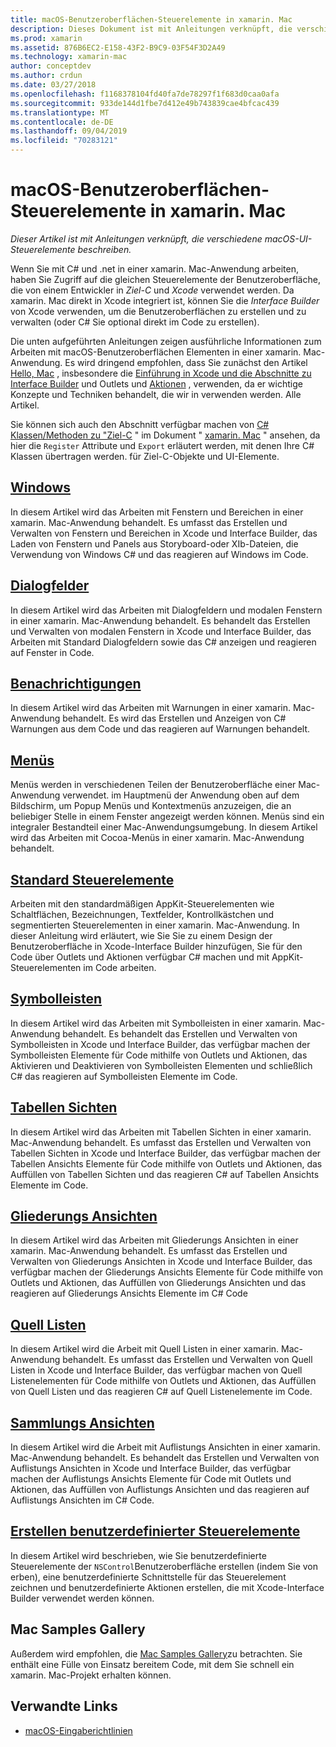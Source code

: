 ```yaml
---
title: macOS-Benutzeroberflächen-Steuerelemente in xamarin. Mac
description: Dieses Dokument ist mit Anleitungen verknüpft, die verschiedene Benutzeroberflächen-Steuerelemente beschreiben, die für xamarin. Mac-Entwickler verfügbar sind. Verknüpfte Inhalte sehen sich Windows, Dialogfelder, Warnungen, Menüs, Symbolleisten, Tabellen Sichten, Gliederungs Ansichten und vieles mehr an.
ms.prod: xamarin
ms.assetid: 876B6EC2-E158-43F2-B9C9-03F54F3D2A49
ms.technology: xamarin-mac
author: conceptdev
ms.author: crdun
ms.date: 03/27/2018
ms.openlocfilehash: f1168378104fd40fa7de78297f1f683d0caa0afa
ms.sourcegitcommit: 933de144d1fbe7d412e49b743839cae4bfcac439
ms.translationtype: MT
ms.contentlocale: de-DE
ms.lasthandoff: 09/04/2019
ms.locfileid: "70283121"
---
```

# <a name="macos-user-interface-controls-in-xamarinmac"></a>macOS-Benutzeroberflächen-Steuerelemente in xamarin. Mac

_Dieser Artikel ist mit Anleitungen verknüpft, die verschiedene macOS-UI-Steuerelemente beschreiben._

Wenn Sie mit C# und .net in einer xamarin. Mac-Anwendung arbeiten, haben Sie Zugriff auf die gleichen Steuerelemente der Benutzeroberfläche, die von einem Entwickler in *Ziel-C* und *Xcode* verwendet werden. Da xamarin. Mac direkt in Xcode integriert ist, können Sie die _Interface Builder_ von Xcode verwenden, um die Benutzeroberflächen zu erstellen und zu verwalten (oder C# Sie optional direkt im Code zu erstellen).

Die unten aufgeführten Anleitungen zeigen ausführliche Informationen zum Arbeiten mit macOS-Benutzeroberflächen Elementen in einer xamarin. Mac-Anwendung. Es wird dringend empfohlen, dass Sie zunächst den Artikel [Hello, Mac](~/mac/get-started/hello-mac.md) , insbesondere die [Einführung in Xcode und die Abschnitte zu Interface Builder](~/mac/get-started/hello-mac.md#introduction-to-xcode-and-interface-builder) und Outlets und [Aktionen](~/mac/get-started/hello-mac.md#outlets-and-actions) , verwenden, da er wichtige Konzepte und Techniken behandelt, die wir in verwenden werden. Alle Artikel.

Sie können sich auch den Abschnitt verfügbar machen von [ C# Klassen/Methoden zu "Ziel-C](~/mac/internals/how-it-works.md#exposing-c-classes--methods-to-objective-c) " im Dokument " [xamarin. Mac](~/mac/internals/how-it-works.md) " ansehen, da hier die `Register` Attribute und `Export` erläutert werden, mit denen Ihre C# Klassen übertragen werden. für Ziel-C-Objekte und UI-Elemente.

## <a name="windowsmacuser-interfacewindowmd"></a>[Windows](~/mac/user-interface/window.md)

In diesem Artikel wird das Arbeiten mit Fenstern und Bereichen in einer xamarin. Mac-Anwendung behandelt. Es umfasst das Erstellen und Verwalten von Fenstern und Bereichen in Xcode und Interface Builder, das Laden von Fenstern und Panels aus Storyboard-oder XIb-Dateien, die Verwendung von Windows C# und das reagieren auf Windows im Code.

## <a name="dialogsmacuser-interfacedialogmd"></a>[Dialogfelder](~/mac/user-interface/dialog.md)

In diesem Artikel wird das Arbeiten mit Dialogfeldern und modalen Fenstern in einer xamarin. Mac-Anwendung behandelt. Es behandelt das Erstellen und Verwalten von modalen Fenstern in Xcode und Interface Builder, das Arbeiten mit Standard Dialogfeldern sowie das C# anzeigen und reagieren auf Fenster in Code.

## <a name="alertsmacuser-interfacealertmd"></a>[Benachrichtigungen](~/mac/user-interface/alert.md)

In diesem Artikel wird das Arbeiten mit Warnungen in einer xamarin. Mac-Anwendung behandelt. Es wird das Erstellen und Anzeigen von C# Warnungen aus dem Code und das reagieren auf Warnungen behandelt.

## <a name="menusmacuser-interfacemenumd"></a>[Menüs](~/mac/user-interface/menu.md)

Menüs werden in verschiedenen Teilen der Benutzeroberfläche einer Mac-Anwendung verwendet. im Hauptmenü der Anwendung oben auf dem Bildschirm, um Popup Menüs und Kontextmenüs anzuzeigen, die an beliebiger Stelle in einem Fenster angezeigt werden können. Menüs sind ein integraler Bestandteil einer Mac-Anwendungsumgebung. In diesem Artikel wird das Arbeiten mit Cocoa-Menüs in einer xamarin. Mac-Anwendung behandelt.

## <a name="standard-controlsmacuser-interfacestandard-controlsmd"></a>[Standard Steuerelemente](~/mac/user-interface/standard-controls.md)

Arbeiten mit den standardmäßigen AppKit-Steuerelementen wie Schaltflächen, Bezeichnungen, Textfelder, Kontrollkästchen und segmentierten Steuerelementen in einer xamarin. Mac-Anwendung. In dieser Anleitung wird erläutert, wie Sie Sie zu einem Design der Benutzeroberfläche in Xcode-Interface Builder hinzufügen, Sie für den Code über Outlets und Aktionen verfügbar C# machen und mit AppKit-Steuerelementen im Code arbeiten.

## <a name="toolbarsmacuser-interfacetoolbarmd"></a>[Symbolleisten](~/mac/user-interface/toolbar.md)

In diesem Artikel wird das Arbeiten mit Symbolleisten in einer xamarin. Mac-Anwendung behandelt. Es behandelt das Erstellen und Verwalten von Symbolleisten in Xcode und Interface Builder, das verfügbar machen der Symbolleisten Elemente für Code mithilfe von Outlets und Aktionen, das Aktivieren und Deaktivieren von Symbolleisten Elementen und schließlich C# das reagieren auf Symbolleisten Elemente im Code.

## <a name="table-viewsmacuser-interfacetable-viewmd"></a>[Tabellen Sichten](~/mac/user-interface/table-view.md)

In diesem Artikel wird das Arbeiten mit Tabellen Sichten in einer xamarin. Mac-Anwendung behandelt. Es umfasst das Erstellen und Verwalten von Tabellen Sichten in Xcode und Interface Builder, das verfügbar machen der Tabellen Ansichts Elemente für Code mithilfe von Outlets und Aktionen, das Auffüllen von Tabellen Sichten und das reagieren C# auf Tabellen Ansichts Elemente im Code.

## <a name="outline-viewsmacuser-interfaceoutline-viewmd"></a>[Gliederungs Ansichten](~/mac/user-interface/outline-view.md)

In diesem Artikel wird das Arbeiten mit Gliederungs Ansichten in einer xamarin. Mac-Anwendung behandelt. Es umfasst das Erstellen und Verwalten von Gliederungs Ansichten in Xcode und Interface Builder, das verfügbar machen der Gliederungs Ansichts Elemente für Code mithilfe von Outlets und Aktionen, das Auffüllen von Gliederungs Ansichten und das reagieren auf Gliederungs Ansichts Elemente im C# Code

## <a name="source-listsmacuser-interfacesource-listmd"></a>[Quell Listen](~/mac/user-interface/source-list.md)

In diesem Artikel wird die Arbeit mit Quell Listen in einer xamarin. Mac-Anwendung behandelt. Es umfasst das Erstellen und Verwalten von Quell Listen in Xcode und Interface Builder, das verfügbar machen von Quell Listenelementen für Code mithilfe von Outlets und Aktionen, das Auffüllen von Quell Listen und das reagieren C# auf Quell Listenelemente im Code.

## <a name="collection-viewsmacuser-interfacecollection-viewmd"></a>[Sammlungs Ansichten](~/mac/user-interface/collection-view.md)

In diesem Artikel wird die Arbeit mit Auflistungs Ansichten in einer xamarin. Mac-Anwendung behandelt. Es behandelt das Erstellen und Verwalten von Auflistungs Ansichten in Xcode und Interface Builder, das verfügbar machen der Auflistungs Ansichts Elemente für Code mit Outlets und Aktionen, das Auffüllen von Auflistungs Ansichten und das reagieren auf Auflistungs Ansichten im C# Code.

## <a name="creating-custom-controlsmacuser-interfacecustom-controlsmd"></a>[Erstellen benutzerdefinierter Steuerelemente](~/mac/user-interface/custom-controls.md)

In diesem Artikel wird beschrieben, wie Sie benutzerdefinierte Steuerelemente der `NSControl`Benutzeroberfläche erstellen (indem Sie von erben), eine benutzerdefinierte Schnittstelle für das Steuerelement zeichnen und benutzerdefinierte Aktionen erstellen, die mit Xcode-Interface Builder verwendet werden können.

## <a name="mac-samples-gallery"></a>Mac Samples Gallery

Außerdem wird empfohlen, die [Mac Samples Gallery](https://docs.microsoft.com/samples/browse/?products=xamarin&term=Xamarin.Mac)zu betrachten. Sie enthält eine Fülle von Einsatz bereitem Code, mit dem Sie schnell ein xamarin. Mac-Projekt erhalten können.

## <a name="related-links"></a>Verwandte Links

- [macOS-Eingaberichtlinien](https://developer.apple.com/macos/human-interface-guidelines/overview/themes/)
